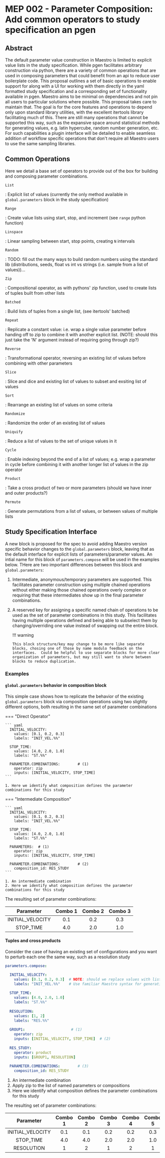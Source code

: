 <!-- NOTE: sort out how to get extra metadata/tags in here for doc generation -->

# MEP 002 - Parameter Composition: Add common operators to study specification an pgen

## Abstract

The default parameter value construction in Maestro is limited to explicit value lists in the study specification. While pgen <!-- INSERT LINK --> facilitates arbitrary construction via python, there are a variety of common operations that are used in composing parameters that could benefit from an api to reduce user boilerplate code.  This proposal outlines a set of basic operations to enable support for along with a UI for working with them directly in the yaml formatted study specification and a corresponding set of functionality available in pgen.  Maestro aims to be minimal on dependencies and not pin all users to particular solutions where possible.  This proposal takes care to maintain that.  The goal is for the core features and operations to depend only upon standard library utilities, with the excellent itertools library facilitating much of this.  There are still many operations that cannot be supported this way, such as the expansive space around statistical methods for generating values, e.g. latin hypercube, random number generation, etc.  For such capabilities a plugin interface will be detailed to enable seamless addition of workflow specific operations that don't require all Maestro users to use the same sampling libraries.

## Common Operations

Here we detail a base set of operators to provide out of the box for building and composing parameter combinations.

`List`

:   Explicit list of values (currently the only method available in `global.parameters` block in the study specification)

`Range`

:   Create value lists using start, stop, and increment (see `range` python function)

`Linspace`

:   Linear sampling between start, stop points, creating `N` intervals

`Random`

:   TODO: fill out the many ways to build random numbers using the standard lib (distributions, seeds, float vs int vs strings (i.e. sample from a list of values))...

`Zip`

:   Compositional operator, as with pythons' zip function, used to create lists of tuples built from other lists

`Batched`

:   Build lists of tuples from a single list,  (see itertools' batched)

`Repeat`

:   Replicate a constant value: i.e. wrap a single value parameter before handing off to zip to combine it with another explicit list. (NOTE: should this just take the 'N' argument instead of requiring going through zip?)

`Reverse`

:   Transformational operator, reversing an existing list of values before combining with other parameters

`Slice`

:   Slice and dice and existing list of values to subset and exsiting list of values

`Sort`

:   Rearrange an existing list of values on some criteria

`Randomize`

:   Randomize the order of an existing list of values

`Uniquify` <!-- Set? -->

:   Reduce a list of values to the set of unique values in it

`Cycle`

:   Enable indexing beyond the end of a list of values; e.g. wrap a parameter in cycle before combining it with another longer list of values in the zip operator

`Product`

:   Take a cross product of two or more parameters (should we have inner and outer products?)

`Permute`

:   Generate permutations from a list of values, or between values of multiple lists


## Study Specification Interface

A new block is proposed for the spec to avoid adding Maestro version specific behavior changes to the `global.parameters` block, leaving that as the default interface for explicit lists of parameters/parameter values.  An intial name for this block of `parameters.compose` will be used in the examples below.  THere are two important differences between this block and `global.parameters`:

1.  Intermediate, anonymous/temporary parameters are supported.  This facilitates parameter construction using multiple chained operations without either making those chained operations overly complex or requiring that these intermediates show up in the final parameter combinations.

2.  A reserved key for assigning a specific named chain of operations to be used as the set of parameter combinations in this study.  This facilitates having multiple operations defined and being able to subselect them by changing/overriding one value instead of swapping out the entire block.
   
    !!! warning
	
	    This block structure/key may change to be more like separate blocks, chosing one of those by name modulo feedback on the interfaces.  Could be helpful to use separate blocks for more clear organization of parameters, but may still want to share between blocks to reduce duplication.
		
		
### Examples

#### `global.parameters` behavior in composition block

This simple case shows how to replicate the behavior of the existing `global.parameters` block via composition operations using two slightly different options, both resulting in the same set of parameter combinations

=== "Direct Operator"

    ``` yaml
      INITIAL_VELOCITY:
        values: [0.1, 0.2, 0.3]
    	labels: "INIT_VEL.%%"
    	
      STOP_TIME:
        values: [4.0, 2.0, 1.0]
    	labels: "ST.%%"
    	
      PARAMETER.COMBINATIONS:        # (1)
        operator: zip
		inputs: [INITIAL_VELOCITY, STOP_TIME]
    ```
    
    1. Here we identify what composition defines the parameter combinations for this study
	
=== "Intermediate Composition"

    ``` yaml
      INITIAL_VELOCITY:
        values: [0.1, 0.2, 0.3]
    	labels: "INIT_VEL.%%"
    	
      STOP_TIME:
        values: [4.0, 2.0, 1.0]
    	labels: "ST.%%"
      
	  PARAMETERS:  # (1)
	    operator: zip
		inputs: [INITIAL_VELOCITY, STOP_TIME]
		
      PARAMETER.COMBINATIONS:        # (2)
        composition_id: RES_STUDY
    ```

    1. An intermediate combination
    2. Here we identify what composition defines the parameter combinations for this study


The resulting set of parameter combinations:

| **Parameter** | **Combo 1** | **Combo 2** | **Combo 3** |
| :-----------: | :---------: | :---------: | :---------: |
| INITIAL_VELOCITY | 0.1 | 0.2 | 0.3 |
| STOP_TIME        | 4.0 | 2.0 | 1.0 |

#### Tuples and cross products

Consider the case of having an existing set of configurations and you want to perturb each one the same way, such as a resolution study

``` yaml
parameters.compose:

  INITIAL_VELOCITY:
    values: [0.1, 0.2, 0.3]  # NOTE: should we replace values with list here?  force operators in this block all the time?
	labels: "INIT_VEL.%%"    # Use familiar Maestro syntax for generating human readable string representation of values
	
  STOP_TIME:
    values: [4.0, 2.0, 1.0]
	labels: "ST.%%"
	
  RESOLUTION:
    values: [1, 2]
	labels: "RES.%%"
	
  GROUP1:                     # (1)
    operator: zip
	inputs: [INITIAL_VELOCITY, STOP_TIME]  # (2)
	
  RES_STUDY:
    operator: product
	inputs: [GROUP1, RESOLUTION]
	
  PARAMETER.COMBINATIONS:        # (3)
    composition_id: RES_STUDY
```

1. An intermediate combination
2. Apply zip to the list of named parameters or compositions
3. Here we identify what composition defines the parameter combinations for this study

The resulting set of parameter combinations:

| **Parameter** | **Combo 1** | **Combo 2** | **Combo 3** | **Combo 4** | **Combo 5** | **Combo 6** |
| :-----------: | :---------: | :---------: | :---------: | :---------: | :---------: | :---------: |
| INITIAL_VELOCITY | 0.1 | 0.1 | 0.2 | 0.2 | 0.3 | 0.3 |
| STOP_TIME        | 4.0 | 4.0 | 2.0 | 2.0 | 1.0 | 1.0 |
| RESOLUTION       | 1   | 2   | 1   | 2   | 1   | 2   |


